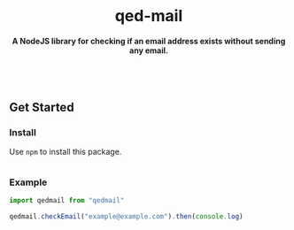 <br />

<h1 align="center">qed-mail</h1>
<h4 align="center">A NodeJS library for checking if an email address exists without sending any email.</h4>

<br /><br />

## Get Started

### Install

Use `npm` to install this package.

```bash
```

### Example

```ts
import qedmail from "qedmail"

qedmail.checkEmail("example@example.com").then(console.log)
```
